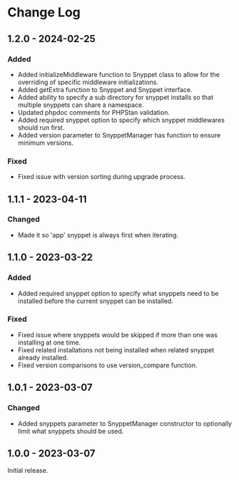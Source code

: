 # Change Log

## 1.2.0 - 2024-02-25

### Added

- Added initializeMiddleware function to Snyppet class to allow for the overriding of specific middleware initializations.
- Added getExtra function to Snyppet and Snyppet interface.
- Added ability to specify a sub directory for snyppet installs so that multiple snyppets can share a namespace.
- Updated phpdoc comments for PHPStan validation.
- Added required snyppet option to specify which snyppet middlewares should run first.
- Added version parameter to SnyppetManager has function to ensure minimum versions.

### Fixed
- Fixed issue with version sorting during upgrade process.

## 1.1.1 - 2023-04-11

### Changed

- Made it so 'app' snyppet is always first when iterating.

## 1.1.0 - 2023-03-22

### Added

- Added required snyppet option to specify what snyppets need to be installed before the current snyppet can be installed.

### Fixed

- Fixed issue where snyppets would be skipped if more than one was installing at one time.
- Fixed related installations not being installed when related snyppet already installed.
- Fixed version comparisons to use version\_compare function.

## 1.0.1 - 2023-03-07

### Changed

- Added snyppets parameter to SnyppetManager constructor to optionally limit what snyppets should be used.

## 1.0.0 - 2023-03-07

Initial release.
